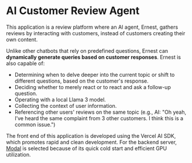 # AI Customer Review Agent

This application is a review platform where an AI agent, Ernest, gathers reviews by interacting with customers, instead of customers creating their own content.

Unlike other chatbots that rely on predefined questions, Ernest can **dynamically generate queries based on customer responses**. Ernest is also capable of:

- Determining when to delve deeper into the current topic or shift to different questions, based on the customer's response.
- Deciding whether to merely react or to react and ask a follow-up question.
- Operating with a local Llama 3 model.
- Collecting the context of user information.
- Referencing other users' reviews on the same topic (e.g., AI: "Oh yeah, I’ve heard the same complaint from 3 other customers. I think this is a common issue.")

The front end of this application is developed using the Vercel AI SDK, which promotes rapid and clean development. For the backend server, [Modal](http://modal.com/) is selected because of its quick cold start and efficient GPU utilization.